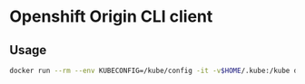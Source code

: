 # Openshift Origin CLI client

## Usage

```bash
docker run --rm --env KUBECONFIG=/kube/config -it -v$HOME/.kube:/kube dkarlovi/openshift-client oc version
```
